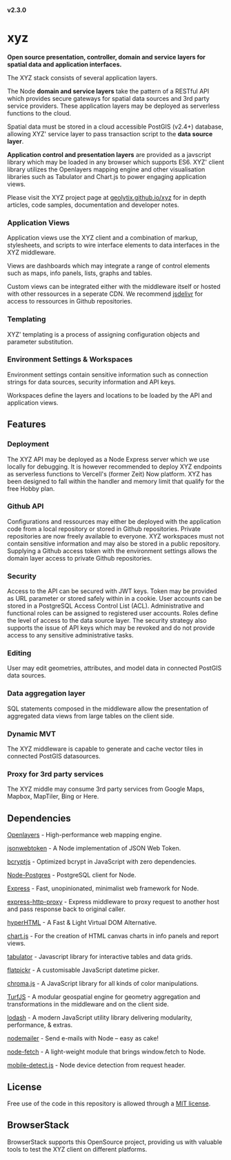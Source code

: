 **v2.3.0**

# xyz

**Open source presentation, controller, domain and service layers for spatial data and application interfaces.**

The XYZ stack consists of several application layers.

The Node **domain and service layers** take the pattern of a RESTful API which provides secure gateways for spatial data sources and 3rd party service providers. These application layers may be deployed as serverless functions to the cloud.

Spatial data must be stored in a cloud accessible PostGIS (v2.4+) database, allowing XYZ' service layer to pass transaction script to the **data source layer**.

**Application control and presentation layers** are provided as a javscript library which may be loaded in any browser which supports ES6. XYZ' client library utilizes the Openlayers mapping engine and other visualisation libraries such as Tabulator and Chart.js to power engaging application views.

Please visit the XYZ project page at [geolytix.github.io/xyz](https://geolytix.github.io/xyz/) for in depth articles, code samples, documentation and developer notes.

### Application Views

Application views use the XYZ client and a combination of markup, stylesheets, and scripts to wire interface elements to data interfaces in the XYZ middleware.

Views are dashboards which may integrate a range of control elements such as maps, info panels, lists, graphs and tables.

Custom views can be integrated either with the middleware itself or hosted with other ressources in a seperate CDN. We recommend [jsdelivr](https://www.jsdelivr.com/) for access to ressources in Github repositories.

### Templating

XYZ' templating is a process of assigning configuration objects and parameter substitution.

### Environment Settings & Workspaces

Environment settings contain sensitive information such as connection strings for data sources, security information and API keys.

Workspaces define the layers and locations to be loaded by the API and application views.

## Features

### Deployment

The XYZ API may be deployed as a Node Express server which we use locally for debugging. It is however recommended to deploy XYZ endpoints as serverless functions to Vercell's (former Zeit) Now platform. XYZ has been designed to fall within the handler and memory limit that qualify for the free Hobby plan.

### Github API

Configurations and ressources may either be deployed with the application code from a local repository or stored in Github repositories. Private repositories are now freely available to everyone. XYZ workspaces must not contain sensitive information and may also be stored in a public repository. Supplying a Github access token with the environment settings allows the domain layer access to private Github repositories.

### Security

Access to the API can be secured with JWT keys. Token may be provided as URL parameter or stored safely within in a cookie. User accounts can be stored in a PostgreSQL Access Control List (ACL). Administrative and functional roles can be assigned to registered user accounts. Roles define the level of access to the data source layer. The security strategy also supports the issue of API keys which may be revoked and do not provide access to any sensitive administrative tasks.

### Editing

User may edit geometries, attributes, and model data in connected PostGIS data sources.

### Data aggregation layer

SQL statements composed in the middleware allow the presentation of aggregated data views from large tables on the client side.

### Dynamic MVT

The XYZ middleware is capable to generate and cache vector tiles in connected PostGIS datasources.

### Proxy for 3rd party services

The XYZ middle may consume 3rd party services from Google Maps, Mapbox, MapTiler, Bing or Here.


## Dependencies

[Openlayers](https://github.com/openlayers/openlayers) - High-performance web mapping engine.

[jsonwebtoken](https://www.npmjs.com/package/jsonwebtoken) - A Node implementation of JSON Web Token.

[bcryptjs](https://www.npmjs.com/package/bcryptjs) - Optimized bcrypt in JavaScript with zero dependencies.

[Node-Postgres](https://github.com/brianc/node-postgres) - PostgreSQL client for Node.

[Express](https://www.npmjs.com/package/express) - Fast, unopinionated, minimalist web framework for Node.

[express-http-proxy](https://www.npmjs.com/package/express-http-proxy) - Express middleware to proxy request to another host and pass response back to original caller.

[hyperHTML](https://github.com/WebReflection/hyperHTML) - A Fast & Light Virtual DOM Alternative.

[chart.js](https://github.com/chartjs/Chart.js) - For the creation of HTML canvas charts in info panels and report views.

[tabulator](https://github.com/olifolkerd/tabulator) - Javascript library for interactive tables and data grids.

[flatpickr](https://www.npmjs.com/package/flatpickr) - A customisable JavaScript datetime picker.

[chroma.js](https://github.com/gka/chroma.js) - A JavaScript library for all kinds of color manipulations.

[TurfJS](https://github.com/Turfjs/turf) - A modular geospatial engine for geometry aggregation and transformations in the middleware and on the client side.

[lodash](https://github.com/lodash/lodash) - A modern JavaScript utility library delivering modularity, performance, & extras.

[nodemailer](https://github.com/nodemailer/nodemailer) - Send e-mails with Node – easy as cake!

[node-fetch](https://github.com/bitinn/node-fetch) - A light-weight module that brings window.fetch to Node.

[mobile-detect.js](https://github.com/hgoebl/mobile-detect.js) - Node device detection from request header.


## License

Free use of the code in this repository is allowed through a [MIT license](https://github.com/GEOLYTIX/xyz/blob/master/LICENSE).


## BrowserStack

BrowserStack supports this OpenSource project, providing us with valuable tools to test the XYZ client on different platforms.